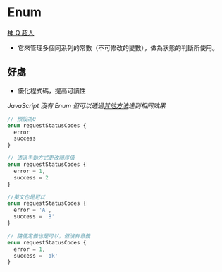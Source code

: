 # Enum

[神 Q 超人](https://medium.com/enjoy-life-enjoy-coding/typescript-%E5%96%84%E7%94%A8-enum-%E6%8F%90%E9%AB%98%E7%A8%8B%E5%BC%8F%E7%9A%84%E5%8F%AF%E8%AE%80%E6%80%A7-%E5%9F%BA%E6%9C%AC%E7%94%A8%E6%B3%95-feat-javascript-b20d6bbbfe00)

- 它來管理多個同系列的常數（不可修改的變數），做為狀態的判斷所使用。

## 好處

- 優化程式碼，提高可讀性

_JavaScript 沒有 Enum 但可以透過[其他方法](https://dotblogs.com.tw/initials/2020/07/14/183115)達到相同效果_

```typescript
// 預設為0
enum requestStatusCodes {
  error
  success
}

// 透過手動方式更改順序值
enum requestStatusCodes {
  error = 1,
  success = 2
}

//英文也是可以
enum requestStatusCodes {
  error = 'A',
  success = 'B'
}

// 隨便定義也是可以，但沒有意義
enum requestStatusCodes {
  error = 1,
  success = 'ok'
}
```
